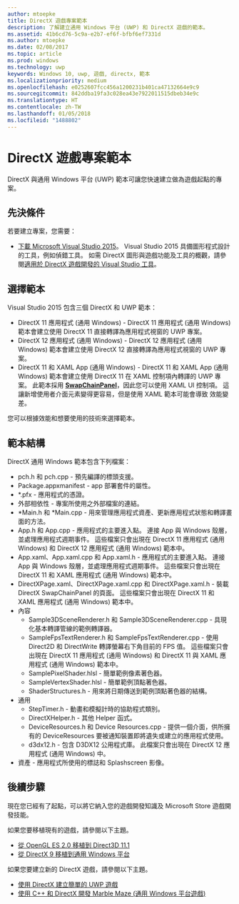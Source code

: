 ```yaml
---
author: mtoepke
title: DirectX 遊戲專案範本
description: 了解建立通用 Windows 平台 (UWP) 和 DirectX 遊戲的範本。
ms.assetid: 41b6cd76-5c9a-e2b7-ef6f-bfbf6ef7331d
ms.author: mtoepke
ms.date: 02/08/2017
ms.topic: article
ms.prod: windows
ms.technology: uwp
keywords: Windows 10, uwp, 遊戲, directx, 範本
ms.localizationpriority: medium
ms.openlocfilehash: e0252607fcc456a1200231b401ca47132664e9c9
ms.sourcegitcommit: 842ddba19fa3c028ea43e7922011515dbeb34e9c
ms.translationtype: HT
ms.contentlocale: zh-TW
ms.lasthandoff: 01/05/2018
ms.locfileid: "1488802"
---
```

# <a name="directx-game-project-templates"></a>DirectX 遊戲專案範本



DirectX 與通用 Windows 平台 (UWP) 範本可讓您快速建立做為遊戲起點的專案。

## <a name="prerequisites"></a>先決條件


若要建立專案，您需要：

-   [下載 Microsoft Visual Studio 2015](https://www.visualstudio.com/vs-2015-product-editions)。 Visual Studio 2015 具備圖形程式設計的工具，例如偵錯工具。 如需 DirectX 圖形與遊戲功能及工具的概觀，請參閱[適用於 DirectX 遊戲開發的 Visual Studio 工具](set-up-visual-studio-for-game-development.md)。

## <a name="choosing-a-template"></a>選擇範本


Visual Studio 2015 包含三個 DirectX 和 UWP 範本：

-   DirectX 11 應用程式 (通用 Windows) - DirectX 11 應用程式 (通用 Windows) 範本會建立使用 DirectX 11 直接轉譯為應用程式視窗的 UWP 專案。
-   DirectX 12 應用程式 (通用 Windows) - DirectX 12 應用程式 (通用 Windows) 範本會建立使用 DirectX 12 直接轉譯為應用程式視窗的 UWP 專案。
-   DirectX 11 和 XAML App (通用 Windows) - DirectX 11 和 XAML App (通用 Windows) 範本會建立使用 DirectX 11 在 XAML 控制項內轉譯的 UWP 專案。 此範本採用 [**SwapChainPanel**](https://msdn.microsoft.com/library/windows/apps/dn252834)，因此您可以使用 XAML UI 控制項。 這讓新增使用者介面元素變得更容易，但是使用 XAML 範本可能會導致 效能變差。

您可以根據效能和想要使用的技術來選擇範本。

## <a name="template-structure"></a>範本結構


DirectX 通用 Windows 範本包含下列檔案：

-   pch.h 和 pch.cpp - 預先編譯的標頭支援。
-   Package.appxmanifest - app 部署套件的屬性。
-   \*.pfx - 應用程式的憑證。
-   外部相依性 - 專案所使用之外部檔案的連結。
-   \*Main.h 和 \*Main.cpp - 用來管理應用程式資產、更新應用程式狀態和轉譯畫面的方法。
-   App.h 和 App.cpp - 應用程式的主要進入點。 連接 App 與 Windows 殼層，並處理應用程式週期事件。 這些檔案只會出現在 DirectX 11 應用程式 (通用 Windows) 和 DirectX 12 應用程式 (通用 Windows) 範本中。
-   App.xaml、App.xaml.cpp 和 App.xaml.h - 應用程式的主要進入點。 連接 App 與 Windows 殼層，並處理應用程式週期事件。 這些檔案只會出現在 DirectX 11 和 XAML 應用程式 (通用 Windows) 範本中。
-   DirectXPage.xaml、DirectXPage.xaml.cpp 和 DirectXPage.xaml.h - 裝載 DirectX SwapChainPanel 的頁面。 這些檔案只會出現在 DirectX 11 和 XAML 應用程式 (通用 Windows) 範本中。
-   內容
    -   Sample3DSceneRenderer.h 和 Sample3DSceneRenderer.cpp - 具現化基本轉譯管線的範例轉譯器。
    -   SampleFpsTextRenderer.h 和 SampleFpsTextRenderer.cpp - 使用 Direct2D 和 DirectWrite 轉譯螢幕右下角目前的 FPS 值。 這些檔案只會出現在 DirectX 11 應用程式 (通用 Windows) 和 DirectX 11 與 XAML 應用程式 (通用 Windows) 範本中。
    -   SamplePixelShader.hlsl - 簡單範例像素著色器。
    -   SampleVertexShader.hlsl - 簡單範例頂點著色器。
    -   ShaderStructures.h - 用來將日期傳送到範例頂點著色器的結構。
-   通用
    -   StepTimer.h - 動畫和模擬計時的協助程式類別。
    -   DirectXHelper.h - 其他 Helper 函式。
    -   DeviceResources.h 和 Device Resources.cpp - 提供一個介面，供所擁有的 DeviceResources 要被通知裝置即將遺失或建立的應用程式使用。
    -   d3dx12.h - 包含 D3DX12 公用程式庫。 此檔案只會出現在 DirectX 12 應用程式 (通用 Windows) 中。
-   資產 - 應用程式所使用的標誌和 Splashscreen 影像。

## <a name="next-steps"></a>後續步驟


現在您已經有了起點，可以將它納入您的遊戲開發知識及 Microsoft Store 遊戲開發技能。

如果您要移植現有的遊戲，請參閱以下主題。

-   [從 OpenGL ES 2.0 移植到 Direct3D 11.1](port-from-opengl-es-2-0-to-directx-11-1.md)
-   [從 DirectX 9 移植到通用 Windows 平台](porting-your-directx-9-game-to-windows-store.md)

如果您要建立新的 DirectX 遊戲，請參閱以下主題。

-   [使用 DirectX 建立簡單的 UWP 遊戲](tutorial--create-your-first-uwp-directx-game.md)
-   [使用 C++ 和 DirectX 開發 Marble Maze (通用 Windows 平台遊戲)](developing-marble-maze-a-windows-store-game-in-cpp-and-directx.md)